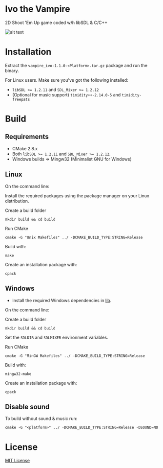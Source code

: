 Ivo the Vampire
================

2D Shoot 'Em Up game coded w/h libSDL & C/C++

![alt text](http://i.imgur.com/ZUwPZPr.png "Title screen")


# Installation

Extract the `vampire_ivo-1.1.0-<Platform>.tar.gz` package and run the binary.

For Linux users. Make sure you've got the following installed:

  * `libSDL >= 1.2.11` and `SDL_Mixer >= 1.2.12`
  * (Optional for music support) `timidity++-2.14.0-5` and `timidity-freepats`

# Build

## Requirements

  * CMake 2.8.x
  * Both `libSDL >= 1.2.11` and `SDL_Mixer >= 1.2.12`.
  * Windows builds => Mingw32 (Minimalist GNU for Windows)

## Linux

On the command line:

Install the required packages using the package manager on your Linux distribution.

Create a build folder

    mkdir build && cd build

Run CMake

    cmake -G "Unix Makefiles" ../ -DCMAKE_BUILD_TYPE:STRING=Release

Build with:

    make

Create an installation package with:

    cpack

## Windows

  * Install the required Windows dependencies in [lib](lib/README.md).

On the command line:

Create a build folder

    mkdir build && cd build

Set the `SDLDIR` and `SDLMIXER` environment variables.

Run CMake

    cmake -G "MinGW Makefiles" ../ -DCMAKE_BUILD_TYPE:STRING=Release

Build with:

    mingw32-make

Create an installation package with:

    cpack

## Disable sound

To build without sound & music run:

    cmake -G "<platform>" ../ -DCMAKE_BUILD_TYPE:STRING=Release -DSOUND=NO

# License

[MIT License](LICENSE)
